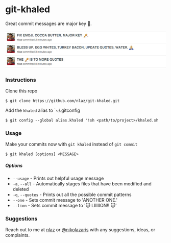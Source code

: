 # git-khaled

Great commit messages are major key :key:. 

![Example](https://github.com/nlaz/git-khaled/blob/master/example.jpg)

### Instructions
 Clone this repo
```
$ git clone https://github.com/nlaz/git-khaled.git
```
Add the `khaled` alias to `~/.gitconfig
```
$ git config --global alias.khaled '!sh <path/to/project>/khaled.sh
```

### Usage
Make your commits now with `git khaled` instead of `git commit`
```
$ git khaled [options] <MESSAGE>
```
##### Options
 - `--usage` -  Prints out helpful usage message
 - `-a`, `--all` - Automatically stages files that have been modified and deleted
 - `-q`, `--quotes` - Prints out all the possible commit patterns
 - `--one` - Sets commit message to 'ANOTHER ONE.'
 - `--lion` - Sets commit message to ':cat: LIIIIION!! :cat:'

### Suggestions
Reach out to me at [nlaz](https://github.com/nlaz) or [@nikolazaris](https://twitter.com/nikolazaris) with any suggestions, ideas, or complaints.